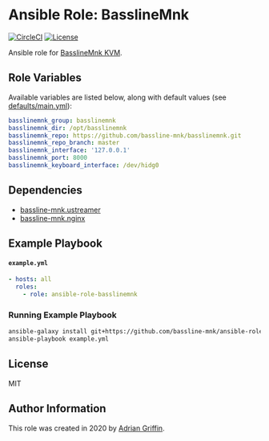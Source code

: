 # Ansible Role: BasslineMnk

[![CircleCI](https://circleci.com/gh/bassline-mnk/ansible-role-basslinemnk.svg?style=svg)](https://circleci.com/gh/bassline-mnk/ansible-role-basslinemnk)
[![License](http://img.shields.io/:license-mit-blue.svg?style=flat-square)](LICENSE)

Ansible role for [BasslineMnk KVM](https://github.com/bassline-mnk/basslinemnk).

## Role Variables

Available variables are listed below, along with default values (see [defaults/main.yml](defaults/main.yml)):

```yaml
basslinemnk_group: basslinemnk
basslinemnk_dir: /opt/basslinemnk
basslinemnk_repo: https://github.com/bassline-mnk/basslinemnk.git
basslinemnk_repo_branch: master
basslinemnk_interface: '127.0.0.1'
basslinemnk_port: 8000
basslinemnk_keyboard_interface: /dev/hidg0
```

## Dependencies

* [bassline-mnk.ustreamer](https://github.com/bassline-mnk/ansible-role-ustreamer)
* [bassline-mnk.nginx](https://github.com/bassline-mnk/ansible-role-nginx)

## Example Playbook

#### `example.yml`

```yaml
- hosts: all
  roles:
    - role: ansible-role-basslinemnk
```

### Running Example Playbook

```bash
ansible-galaxy install git+https://github.com/bassline-mnk/ansible-role-basslinemnk.git
ansible-playbook example.yml
```

## License

MIT

## Author Information

This role was created in 2020 by [Adrian Griffin](http://adrian-griffin.io).
